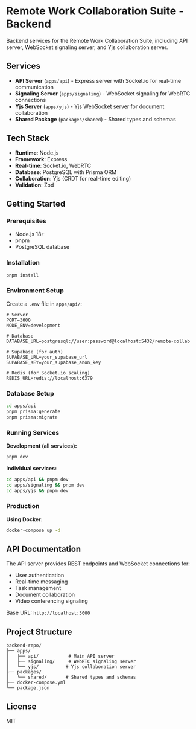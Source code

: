 # Remote Work Collaboration Suite - Backend

Backend services for the Remote Work Collaboration Suite, including API server, WebSocket signaling server, and Yjs collaboration server.

## Services

- **API Server** (`apps/api`) - Express server with Socket.io for real-time communication
- **Signaling Server** (`apps/signaling`) - WebSocket signaling for WebRTC connections
- **Yjs Server** (`apps/yjs`) - Yjs WebSocket server for document collaboration
- **Shared Package** (`packages/shared`) - Shared types and schemas

## Tech Stack

- **Runtime**: Node.js
- **Framework**: Express
- **Real-time**: Socket.io, WebRTC
- **Database**: PostgreSQL with Prisma ORM
- **Collaboration**: Yjs (CRDT for real-time editing)
- **Validation**: Zod

## Getting Started

### Prerequisites

- Node.js 18+
- pnpm
- PostgreSQL database

### Installation

```bash
pnpm install
```

### Environment Setup

Create a `.env` file in `apps/api/`:

```env
# Server
PORT=3000
NODE_ENV=development

# Database
DATABASE_URL=postgresql://user:password@localhost:5432/remote-collab

# Supabase (for auth)
SUPABASE_URL=your_supabase_url
SUPABASE_KEY=your_supabase_anon_key

# Redis (for Socket.io scaling)
REDIS_URL=redis://localhost:6379
```

### Database Setup

```bash
cd apps/api
pnpm prisma:generate
pnpm prisma:migrate
```

### Running Services

**Development (all services):**
```bash
pnpm dev
```

**Individual services:**
```bash
cd apps/api && pnpm dev
cd apps/signaling && pnpm dev
cd apps/yjs && pnpm dev
```

### Production

**Using Docker:**
```bash
docker-compose up -d
```

## API Documentation

The API server provides REST endpoints and WebSocket connections for:

- User authentication
- Real-time messaging
- Task management
- Document collaboration
- Video conferencing signaling

Base URL: `http://localhost:3000`

## Project Structure

```
backend-repo/
├── apps/
│   ├── api/           # Main API server
│   ├── signaling/     # WebRTC signaling server
│   └── yjs/          # Yjs collaboration server
├── packages/
│   └── shared/       # Shared types and schemas
├── docker-compose.yml
└── package.json
```

## License

MIT

